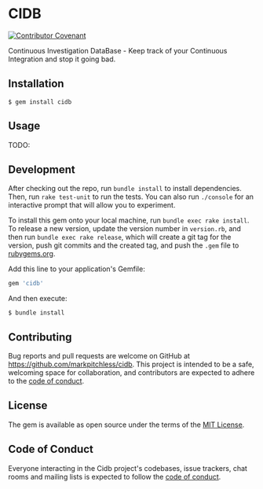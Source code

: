 # CIDB

[![Contributor Covenant](https://img.shields.io/badge/Contributor%20Covenant-2.0-4baaaa.svg)](code_of_conduct.md) 

Continuous Investigation DataBase - Keep track of your Continuous Integration and stop it going bad.

## Installation


    $ gem install cidb

## Usage

TODO:

## Development

After checking out the repo, run `bundle install` to install dependencies. Then, run `rake test-unit` to run the tests. You can also run `./console` for an interactive prompt that will allow you to experiment.

To install this gem onto your local machine, run `bundle exec rake install`. To release a new version, update the version number in `version.rb`, and then run `bundle exec rake release`, which will create a git tag for the version, push git commits and the created tag, and push the `.gem` file to [rubygems.org](https://rubygems.org).

Add this line to your application's Gemfile:

```ruby
gem 'cidb'
```

And then execute:

    $ bundle install
## Contributing

Bug reports and pull requests are welcome on GitHub at https://github.com/markpitchless/cidb. This project is intended to be a safe, welcoming space for collaboration, and contributors are expected to adhere to the [code of conduct](https://github.com/markpitchless/cidb/blob/master/CODE_OF_CONDUCT.md).

## License

The gem is available as open source under the terms of the [MIT License](https://opensource.org/licenses/MIT).

## Code of Conduct

Everyone interacting in the Cidb project's codebases, issue trackers, chat rooms and mailing lists is expected to follow the [code of conduct](https://github.com/markpitchless/cidb/blob/master/CODE_OF_CONDUCT.md).
